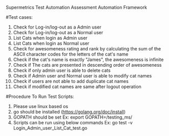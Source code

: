 Supermetrics Test Automation Assessment Automation Framework

#Test cases:
1. Check for Log-in/log-out as a Admin user
2. Check for Log-in/log-out as a Normal user
3. List Cats when login as Admin user
4. List Cats when login as Normal user
5. Check for awesomeness rating and rank by calculating the sum of the ASCII character codes for the letters of the cat's name
6. Check if the cat's name is exactly "James", the awesomeness is infinite
7. Check if The cats are presented in descending order of awesomeness
8. Check if only admin user is able to delete cats
9. Check if Admin user and Normal user is able to modify cat names
10. Check if users are not able to add duplicate cat names
11. Check if modified cat names are same after logout operation


#Procedure To Run Test Scripts:
1. Please use linux based os
2. go should be installed (https://golang.org/doc/install)
3. GOPATH should be set
	Ex: export GOPATH=<path>/testing_ms/
4. Scripts can be run using below commands
	Ex: go test -v Login_Admin_user_List_Cat_test.go


